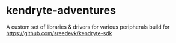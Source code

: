 # kendryte-adventures
A custom set of libraries &amp; drivers for various peripherals build for https://github.com/sreedevk/kendryte-sdk
